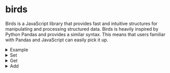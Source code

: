 # birds

Birds is a JavaScript library that provides fast and intuitive structures for manipulating and processing structured data. Birds is heavily inspired by Python Pandas and provides a similar syntax. This means that users familiar with Pandas and JavaScript can easily pick it up.

<details>
<summary>Example</summary>

## Bird.example()

```js
const bird = Bird.example();
bird.print();
```

Output:

```
| species | color | wingspan | lifespan |
|---------|-------|----------|----------|
| sparrow | brown | 19       | 4        |
| parrot  | green | 20       | 80       |
| pigeon  | gray  | 50       | 6        |
| eagle   | brown | 200      | 20       |
```

</details>

<details>
<summary>Set</summary>

## Bird.set()

```js
const bird = new Bird();
bird["diet"] = ["seeds", "fruit", "seeds", "meat"];
bird["weight"] = [24, 150, 300, 4000];
bird.print();
```

Output:

```
| diet  | weight |
|-------|--------|
| seeds | 24     |
| fruit | 150    |
| seeds | 300    |
| meat  | 4000   |
```

</details>

<details>
<summary>Get</summary>

## Bird.get()

```js
const bird = Bird.example();
bird["species"].array();
```

Output:

```
['sparrow', 'parrot', 'pigeon', 'eagle']
```

</details>

<details>
<summary>Add</summary>

## Bird.add()

```js
const bird = Bird.example();
bird["foo"] = bird.add(["wingspan", "lifespan"]);
bird["bar"] = bird["foo"].add(1);
bird.print();
```

Output:

```
| species | color | wingspan | lifespan | foo | bar |
|---------|-------|----------|----------|-----|-----|
| sparrow | brown | 19       | 4        | 23  | 24  |
| parrot  | green | 20       | 80       | 100 | 101 |
| pigeon  | gray  | 50       | 6        | 56  | 57  |
| eagle   | brown | 200      | 20       | 220 | 221 |
```

</details>
